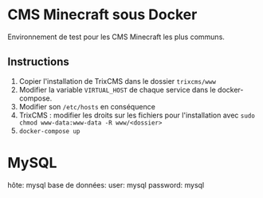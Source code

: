 # CMS Minecraft sous Docker

Environnement de test pour les CMS Minecraft les plus communs.

## Instructions

1. Copier l'installation de TrixCMS dans le dossier `trixcms/www`
2. Modifier la variable `VIRTUAL_HOST` de chaque service dans le docker-compose.
3. Modifier son `/etc/hosts` en conséquence
4. TrixCMS : modifier les droits sur les fichiers pour l'installation avec `sudo chmod www-data:www-data -R www/<dossier>`
5. `docker-compose up`


# MySQL
hôte: mysql
base de données: <nom du service>
user: mysql
password: mysql

